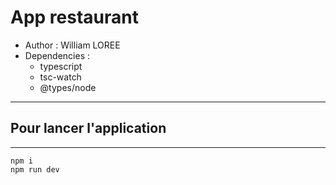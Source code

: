 # App restaurant

- Author : William LOREE
- Dependencies : 
    - typescript
    - tsc-watch
    - @types/node

___
## Pour lancer l'application
___

```
npm i 
npm run dev
```
